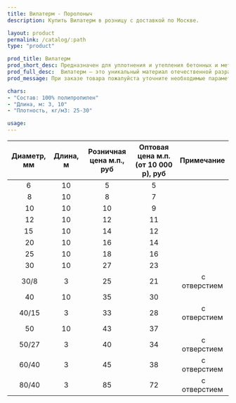 ```yaml
---
title: Вилатерм - Поролоныч
description: Купить Вилатерм в розницу с доставкой по Москве.

layout: product
permalink: /catalog/:path
type: "product"

prod_title: Вилатерм
prod_short_desc: Предназначен для уплотнения и утепления бетонных и металлических конструкций. 
prod_full_desc:  Вилатерм – это уникальный материал отечественной разработки, предназначенный для уплотнения и утепления бетонных и металлических конструкций. Это экологичный легкий материал белого цвета производится путем вспенивания полиэтилена высокого давления.
prod_message: При заказе товара пожалуйста уточните необходимые параметры (диаметр и количество).

chars:
- "Состав: 100% полипропилен"
- "Длина, м: 3, 10"
- "Плотность, кг/м3: 25-30"

usage:
---
```

| Диаметр, мм | Длина, м | Розничная цена м.п., руб | Оптовая цена м.п. (от 10 000 р), руб |Примечание|
|:--:|:--:|:--:|:--:|:--:|
 6|10|5|5|
 8|10|8|7|
 10|10|10|9|
 12|10|12|11|
 15|10|14|12|
 20|10|16|14|
 25|10|18|16|
 30|10|27|23|
 30/8|3|25|21| с отверстием
 40|10|35|30|
 40/15|3|33|28| с отверстием
 50|10|43|37|
 50/27|3|40|34| с отверстием
 60/40|3|45|38| с отверстием
 80/40|3|85|72| с отверстием
